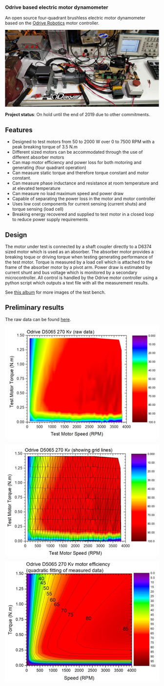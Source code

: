 ### Odrive based electric motor dynamometer
An open source four-quadrant brushless electric motor dynamometer based on the [Odrive Robotics](https://odriverobotics.com/) motor controller.

![alt text](https://github.com/Capo01/odrive_based_electric_motor_dynamometer/blob/master/Photos/IMG_20190331_160543.jpg "Test bench")


**Project status**: On hold until the end of 2019 due to other commitments.

## Features
* Designed to test motors from 50 to 2000 W over 0 to 7500 RPM with a peak breaking torque of 3.5 N.m
* Different sized motors can be accommodated through the use of different absorber motors
* Can map motor efficiency and power loss for both motoring and generating (four quadrant operation)
* Can measure static torque and therefore torque constant and motor constant.
* Can measure phase inductance and resistance at room temperature and at elevated temperature
* Can measure no load maximum speed and power draw
* Capable of separating the power loss in the motor and motor controller
* Uses low cost components for current sensing (current shuts) and torque sensing (load cell)
* Breaking energy recovered and supplied to test motor in a closed loop to reduce power supply requirements

## Design 
The motor under test is connected by a shaft coupler directly to a D6374 sized motor which is used as an absorber. The absorber motor provides a breaking toque or driving torque when testing generating performance of the test motor. Torque is measured by a load cell which is attached to the frame of the absorber motor by a pivot arm. Power draw is estimated by current shunt and bus voltage which is monitored by a secondary microcontroller. All control is handled by the Odrive motor controller using a python script which outputs a text file with all the measurement results.

See [this album](https://photos.app.goo.gl/ma1DWoY4Qa5PH14DA) for more images of the test bench.

## Preliminary results
The raw data can be found [here](https://github.com/Capo01/odrive_based_electric_motor_dynamometer/tree/master/Odrive%20motor%20testing%20procedure/Motor%20Data/Odrive%20D5065%20270kv).

![alt text](https://github.com/Capo01/odrive_based_electric_motor_dynamometer/blob/master/Photos/Odrive%20N5065%20Efficiency%20map.jpg "Raw data plotted")

![alt text](https://github.com/Capo01/odrive_based_electric_motor_dynamometer/blob/master/Photos/Odrive%20N5065%20Efficiency%20map%20(showing%20grid%20lines).jpg "Raw data showing the number of samples")

![alt text](https://github.com/Capo01/odrive_based_electric_motor_dynamometer/blob/master/Photos/Odrive%20N5065%20Efficiency%20map%20(quadratic%20fitting%20of%20measured%20data).jpg "Quadratic fitting of raw data to smooth out measurement noise")
